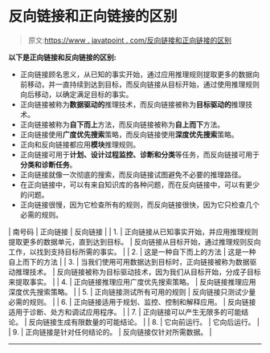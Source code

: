 # 反向链接和正向链接的区别

> 原文:[https://www . javatpoint . com/反向链接和正向链接的区别](https://www.javatpoint.com/difference-between-backward-chaining-and-forward-chaining)

**以下是正向链接和反向链接的区别:**

*   正向链接顾名思义，从已知的事实开始，通过应用推理规则提取更多的数据向前移动，并一直持续到达到目标，而反向链接从目标开始，通过使用推理规则向后移动，以确定满足目标的事实。
*   正向链接被称为**数据驱动的**推理技术，而反向链接被称为**目标驱动的**推理技术。
*   正向链接被称为**自下而上**方法，而反向链接被称为**自上而下**方法。
*   正向链接使用**广度优先搜索**策略，而反向链接使用**深度优先搜索**策略。
*   正向和反向链接都应用**模块**推理规则。
*   正向链接可用于**计划、设计过程监控、诊断和分类**等任务，而反向链接可用于**分类和诊断任务**。
*   正向链接就像一次彻底的搜索，而反向链接试图避免不必要的推理路径。
*   在正向链接中，可以有来自知识库的各种问题，而在反向链接中，可以有更少的问题。
*   正向链接很慢，因为它检查所有的规则，而反向链接很快，因为它只检查几个必需的规则。

| 南号码 | 正向链接 | 反向链接 |
| 1. | 正向链接从已知事实开始，并应用推理规则提取更多的数据单元，直到达到目标。 | 反向链接从目标开始，通过推理规则反向工作，以找到支持目标所需的事实。 |
| 2. | 这是一种自下而上的方法 | 这是一种自上而下的方法 |
| 3. | 当我们使用可用数据达到目标时，正向链接被称为数据驱动推理技术。 | 反向链接被称为目标驱动技术，因为我们从目标开始，分成子目标来提取事实。 |
| 4. | 正向链接推理应用广度优先搜索策略。 | 反向链接推理应用深度优先搜索策略。 |
| 5. | 正向链接测试所有可用的规则 | 反向链接只测试少量必需的规则。 |
| 6. | 正向链接适用于规划、监控、控制和解释应用。 | 反向链接适用于诊断、处方和调试应用程序。 |
| 7. | 正向链接可以产生无限多的可能结论。 | 反向链接生成有限数量的可能结论。 |
| 8. | 它向前运行。 | 它向后运行。 |
| 9. | 正向链接是针对任何结论的。 | 反向链接仅针对所需数据。 |

* * *